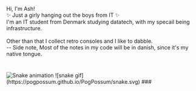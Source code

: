 <p align="left">Hi, I'm Ash!<br>✨ Just a girly hanging out the boys from IT ✨<br>I'm an IT student from Denmark studying datatech, with my specail being infrastructure.<br><br>Other than that I collect retro consoles and I like to dabble.<br>-- Side note, Most of the notes in my code will be in danish, since it's my native tongue.</p>

###

<br clear="both">

<img src="https://raw.githubusercontent.com/PogPossum/PogPossum/output/snake.svg" alt="Snake animation" />
![snake gif](https://pogpossum.github.io/PogPossum/snake.svg)
###
